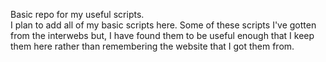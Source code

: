 Basic repo for my useful scripts.  
I plan to add all of my basic scripts here.  Some of these scripts I've gotten from the interwebs but, I have found them to be useful enough that I keep them here rather than remembering the website that I got them from.  

